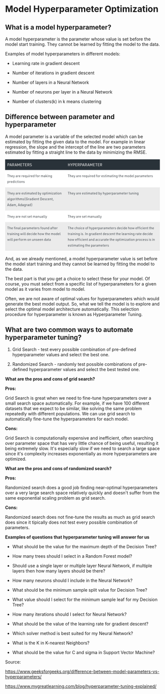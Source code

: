 # Model Hyperparameter Optimization

## What is a model hyperparameter?

A model hyperparameter is the parameter whose value is set before the model start training. They cannot be learned by fitting the model to the data.

Examples of model hyperparameters in different models:

- Learning rate in gradient descent

- Number of iterations in gradient descent

- Number of layers in a Neural Network

- Number of neurons per layer in a Neural Network

- Number of clusters(k) in k means clustering

## Difference between parameter and hyperparameter

A model parameter is a variable of the selected model which can be estimated by fitting the given data to the model. For example in linear regression, the slope and the intercept of the line are two parameters estimated by fitting a straight line to the data by minimizing the RMSE.

![parameter_vs_hyperparameter](../assets/parameter_vs_hyperparameter.jpg)

And, as we already mentioned, a model hyperparameter value is set before the model start training and they cannot be learned by fitting the model to the data.

The best part is that you get a choice to select these for your model. Of course, you must select from a specific list of hyperparameters for a given model as it varies from model to model. 

Often, we are not aware of optimal values for hyperparameters which would generate the best model output. So, what we tell the model is to explore and select the optimal model architecture automatically. This selection procedure for hyperparameter is known as Hyperparameter Tuning.

## What are two common ways to automate hyperparameter tuning?

1. Grid Search - test every possible combination of pre-defined hyperparameter values and select the best one.

2. Randomized Search - randomly test possible combinations of pre-defined hyperparameter values and select the best tested one.

**What are the pros and cons of grid search?**

**Pros:**

Grid Search is great when we need to fine-tune hyperparameters over a small search space automatically. For example, if we have 100 different datasets that we expect to be similar, like solving the same problem repeatedly with different populations. We can use grid search to automatically fine-tune the hyperparameters for each model.

**Cons:** 

Grid Search is computationally expensive and inefficient, often searching over parameter space that has very little chance of being useful, resulting it being extremely slow. It's especially slow if we need to search a large space since it's complexity increases exponentially as more hyperparameters are optimized.

**What are the pros and cons of randomized search?**

**Pros:**

Randomized search does a good job finding near-optimal hyperparameters over a very large search space relatively quickly and doesn't suffer from the same exponential scaling problem as grid search.

**Cons:**

Randomized search does not fine-tune the results as much as grid search does since it tipically does not test every possible combination of parameters.

**Examples of questions that hyperparameter tuning will answer for us**

- What should be the value for the maximum depth of the Decision Tree?

- How many trees should I select in a Random Forest model?

- Should use a single layer or multiple layer Neural Network, if multiple layers then how many layers should be there?

- How many neurons should I include in the Neural Network?

- What should be the minimum sample split value for Decision Tree?

- What value should I select for the minimum sample leaf for my Decision Tree?

- How many iterations should I select for Neural Network?

- What should be the value of the learning rate for gradient descent?

- Which solver method is best suited for my Neural Network?

- What is the K in K-nearest Neighbors?

- What should be the value for C and sigma in Support Vector Machine?


Source: 

https://www.geeksforgeeks.org/difference-between-model-parameters-vs-hyperparameters/

https://www.mygreatlearning.com/blog/hyperparameter-tuning-explained/